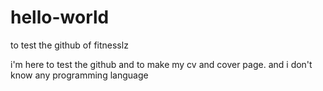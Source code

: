 # hello-world
to test the github of fitnesslz

i'm here to test the github and to make my cv and cover page.
and i don't know any programming language
